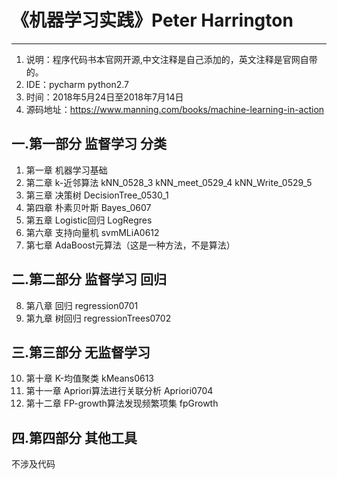 
# 《机器学习实践》Peter Harrington
---
 1. 说明：程序代码书本官网开源,中文注释是自己添加的，英文注释是官网自带的。
 2. IDE：pycharm  python2.7
 3. 时间：2018年5月24日至2018年7月14日<dr>
 4. 源码地址：https://www.manning.com/books/machine-learning-in-action
  
## 一.第一部分 监督学习 分类
 1. 第一章 机器学习基础
 2. 第二章 k-近邻算法  kNN_0528_3 kNN_meet_0529_4 kNN_Write_0529_5
 3. 第三章 决策树  DecisionTree_0530_1
 4. 第四章 朴素贝叶斯 Bayes_0607
 5. 第五章 Logistic回归 LogRegres
 6. 第六章 支持向量机 svmMLiA0612
 7. 第七章 AdaBoost元算法（这是一种方法，不是算法）
## 二.第二部分 监督学习 回归
 8. 第八章 回归 regression0701
 9. 第九章 树回归 regressionTrees0702
## 三.第三部分 无监督学习
 10. 第十章 K-均值聚类 kMeans0613
 11. 第十一章 Apriori算法进行关联分析 Apriori0704
 12. 第十二章 FP-growth算法发现频繁项集 fpGrowth
## 四.第四部分 其他工具
 不涉及代码
